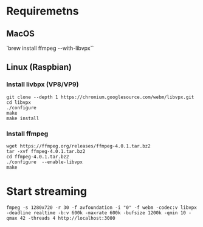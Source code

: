 # Requiremetns

## MacOS

`brew install ffmpeg --with-libvpx``

## Linux (Raspbian)

### Install livbpx (VP8/VP9)

```
git clone --depth 1 https://chromium.googlesource.com/webm/libvpx.git
cd libvpx
./configure
make
make install
```

### Install ffmpeg
```
wget https://ffmpeg.org/releases/ffmpeg-4.0.1.tar.bz2
tar -xvf ffmpeg-4.0.1.tar.bz2
cd ffmpeg-4.0.1.tar.bz2
./configure  --enable-libvpx
make
```


# Start streaming

`fmpeg -s 1280x720 -r 30 -f avfoundation -i "0" -f webm -codec:v libvpx -deadline realtime -b:v 600k -maxrate 600k -bufsize 1200k -qmin 10 -qmax 42 -threads 4 http://localhost:3000`
